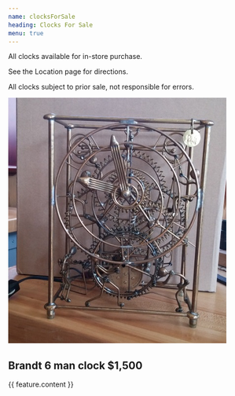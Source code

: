 ```yaml
---
name: clocksForSale
heading: Clocks For Sale
menu: true
---
```


All clocks available for in-store purchase.

See the Location page for directions.

All clocks subject to prior sale, not responsible for errors.

<section>
  <img class='pull-right' src='assets/img/brandt-6-man_square_500.jpg'>
  <h2>Brandt 6 man clock<span>&nbsp;$1,500</span></h2>
  <div class='lead'>{{ feature.content }}</div>
</section>

